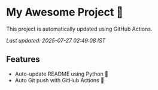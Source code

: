 # My Awesome Project 🚀

This project is automatically updated using GitHub Actions.

_Last updated: 2025-07-27 02:49:08 IST_

## Features
- Auto-update README using Python 🐍
- Auto Git push with GitHub Actions 🤖
